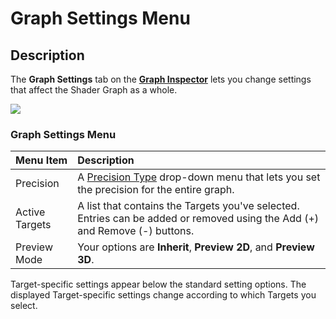 # Graph Settings Menu

## Description

The **Graph Settings** tab on the **[Graph Inspector](Internal-Inspector.md)** lets you change settings that affect the Shader Graph as a whole.

![](images/GraphSettings_Menu.png)

### Graph Settings Menu

| Menu Item | Description |
|:----------|:------------|
| Precision | A [Precision Type](Precision-Types.md) drop-down menu that lets you set the precision for the entire graph. |
| Active Targets | A list that contains the Targets you've selected. Entries can be added or removed using the Add (+) and Remove (-) buttons. |
| Preview Mode | Your options are **Inherit**, **Preview 2D**, and **Preview 3D**. |

Target-specific settings appear below the standard setting options. The displayed Target-specific settings change according to which Targets you select.
